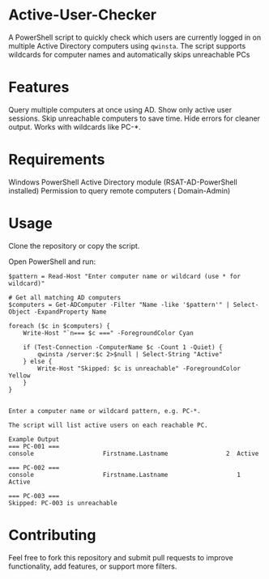 # Active-User-Checker
A PowerShell script to quickly check which users are currently logged in on multiple Active Directory computers using `qwinsta`. The script supports wildcards for computer names and automatically skips unreachable PCs

# Features

Query multiple computers at once using AD.
Show only active user sessions.
Skip unreachable computers to save time.
Hide errors for cleaner output.
Works with wildcards like PC-*.

# Requirements

Windows PowerShell
Active Directory module (RSAT-AD-PowerShell installed)
Permission to query remote computers ( Domain-Admin)

# Usage

Clone the repository or copy the script.

Open PowerShell and run:
```
$pattern = Read-Host "Enter computer name or wildcard (use * for wildcard)"

# Get all matching AD computers
$computers = Get-ADComputer -Filter "Name -like '$pattern'" | Select-Object -ExpandProperty Name

foreach ($c in $computers) {
    Write-Host "`n=== $c ===" -ForegroundColor Cyan

    if (Test-Connection -ComputerName $c -Count 1 -Quiet) {
        qwinsta /server:$c 2>$null | Select-String "Active"
    } else {
        Write-Host "Skipped: $c is unreachable" -ForegroundColor Yellow
    }
}


Enter a computer name or wildcard pattern, e.g. PC-*.

The script will list active users on each reachable PC.

Example Output
=== PC-001 ===
console                   Firstname.Lastname                2  Active

=== PC-002 ===
console                   Firstname.Lastname                   1  Active

=== PC-003 ===
Skipped: PC-003 is unreachable
```
# Contributing

Feel free to fork this repository and submit pull requests to improve functionality, add features, or support more filters.
